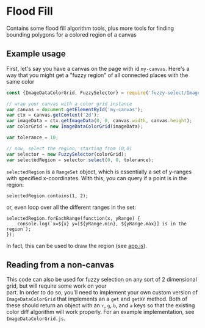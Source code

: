 # Flood Fill
Contains some flood fill algorithm tools, plus more tools for finding bounding polygons for a colored region of a
canvas

## Example usage
First, let's say you have a canvas on the page with id `my-canvas`. Here's a way that you might get a "fuzzy region" of
all connected places with the same color
```javascript
const {ImageDataColorGrid, FuzzySelector} = require('fuzzy-select/ImageDataColorGrid');

// wrap your canvas with a color grid instance
var canvas = document.getElementById('my-canvas');
var ctx = canvas.getContext('2d');
var imageData = ctx.getImageData(0, 0, canvas.width, canvas.height);
var colorGrid = new ImageDataColorGrid(imageData);

var tolerance = 10;

// now, select the region, starting from (0,0)
var selector = new FuzzySelector(colorGrid);
var selectedRegion = selector.select(0, 0, tolerance);
```
`selectedRegion` is a `RangeSet` object, which is essentially a set of y-ranges with specified x-coordinates. With
this, you can query if a point is in the region:
```
selectedRegion.contains(1, 2);
```
or, even loop over all the different ranges in the set:
```
selectedRegion.forEachRange(function(x, yRange) {
    console.log(`x=${x} y=[${yRange.min}, ${yRange.max}] is in the region`);
});
```
In fact, this can be used to draw the region (see [app.js](/app.js)).

## Reading from a non-canvas
This code can also be used for fuzzy selection on any sort of 2 dimensional grid, but will require some work on your\
part. In order to do so, you'll need to implement your own custom version of `ImageDataColorGrid` that implements an a
`get` and `getXY` method. Both of these should return an object with an `r`, `g`, `b`, and `a` keys so that the existing
color diff algorithm will work properly. For an example implementation, see `ImageDataColorGrid.js`.
